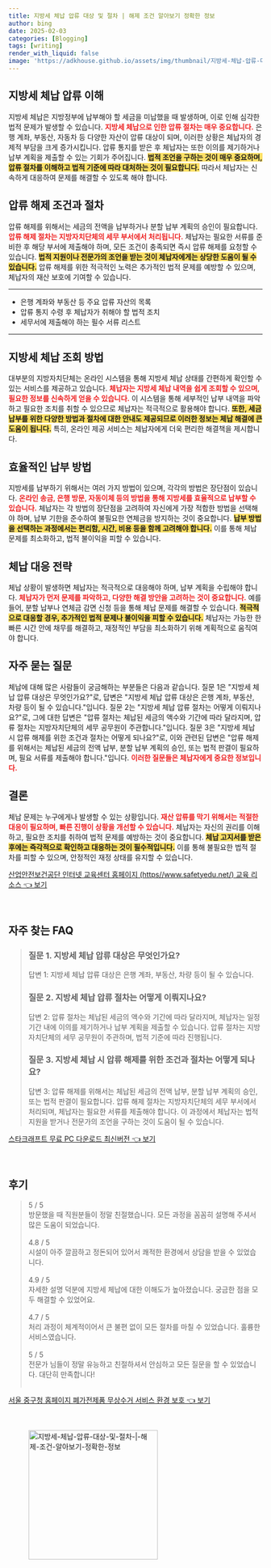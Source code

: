 ```yaml
---
title: 지방세 체납 압류 대상 및 절차 | 해제 조건 알아보기 정확한 정보
author: bing
date: 2025-02-03
categories: [Blogging]
tags: [writing]
render_with_liquid: false
image: 'https://adkhouse.github.io/assets/img/thumbnail/지방세-체납-압류-대상-및-절차-|-해제-조건-알아보기-정확한-정보.webp'
---
```



<h2 id='지방세 체납 압류 이해'>지방세 체납 압류 이해</h2>

<p>지방세 체납은 지방정부에 납부해야 할 세금을 미납했을 때 발생하며, 이로 인해 심각한 법적 문제가 발생할 수 있습니다. <b><span style="color: #ee2323;">지방세 체납으로 인한 압류 절차는 매우 중요합니다.</span></b> 은행 계좌, 부동산, 자동차 등 다양한 자산이 압류 대상이 되며, 이러한 상황은 체납자의 경제적 부담을 크게 증가시킵니다. 압류 통지를 받은 후 체납자는 또한 이의를 제기하거나 납부 계획을 제출할 수 있는 기회가 주어집니다. <b><span style="background-color: #ffe066;">법적 조언을 구하는 것이 매우 중요하며, 압류 절차를 이해하고 법적 기준에 따라 대처하는 것이 필요합니다.</span></b> 따라서 체납자는 신속하게 대응하여 문제를 해결할 수 있도록 해야 합니다.</p>

<h2 id='압류 해제 조건과 절차'>압류 해제 조건과 절차</h2>

<p>압류 해제를 위해서는 세금의 전액을 납부하거나 분할 납부 계획의 승인이 필요합니다. <b><span style="color: #ee2323;">압류 해제 절차는 지방자치단체의 세무 부서에서 처리됩니다.</span></b> 체납자는 필요한 서류를 준비한 후 해당 부서에 제출해야 하며, 모든 조건이 충족되면 즉시 압류 해제를 요청할 수 있습니다. <b><span style="background-color: #ffe066;">법적 지원이나 전문가의 조언을 받는 것이 체납자에게는 상당한 도움이 될 수 있습니다.</span></b> 압류 해제를 위한 적극적인 노력은 추가적인 법적 문제를 예방할 수 있으며, 체납자의 재산 보호에 기여할 수 있습니다.</p>

<hr />

<ul>
    <li>은행 계좌와 부동산 등 주요 압류 자산의 목록</li>
    <li>압류 통지 수령 후 체납자가 취해야 할 법적 조치</li>
    <li>세무서에 제출해야 하는 필수 서류 리스트</li>
</ul>

<hr />

<h2 id='지방세 체납 조회 방법'>지방세 체납 조회 방법</h2>

<p>대부분의 지방자치단체는 온라인 시스템을 통해 지방세 체납 상태를 간편하게 확인할 수 있는 서비스를 제공하고 있습니다. <b><span style="color: #ee2323;">체납자는 지방세 체납 내역을 쉽게 조회할 수 있으며, 필요한 정보를 신속하게 얻을 수 있습니다.</span></b> 이 시스템을 통해 세부적인 납부 내역을 파악하고 필요한 조치를 취할 수 있으므로 체납자는 적극적으로 활용해야 합니다. <b><span style="background-color: #ffe066;">또한, 세금 납부를 위한 다양한 방법과 절차에 대한 안내도 제공되므로 이러한 정보는 체납 해결에 큰 도움이 됩니다.</span></b> 특히, 온라인 제공 서비스는 체납자에게 더욱 편리한 해결책을 제시합니다.</p>

<h2 id='효율적인 납부 방법'>효율적인 납부 방법</h2>

<p>지방세를 납부하기 위해서는 여러 가지 방법이 있으며, 각각의 방법은 장단점이 있습니다. <b><span style="color: #ee2323;">온라인 송금, 은행 방문, 자동이체 등의 방법을 통해 지방세를 효율적으로 납부할 수 있습니다.</span></b> 체납자는 각 방법의 장단점을 고려하여 자신에게 가장 적합한 방법을 선택해야 하며, 납부 기한을 준수하여 불필요한 연체금을 방지하는 것이 중요합니다. <b><span style="background-color: #ffe066;">납부 방법을 선택하는 과정에서는 편리함, 시간, 비용 등을 함께 고려해야 합니다.</span></b> 이를 통해 체납 문제를 최소화하고, 법적 불이익을 피할 수 있습니다.</p>

<h2 id='체납 대응 전략'>체납 대응 전략</h2>

<p>체납 상황이 발생하면 체납자는 적극적으로 대응해야 하며, 납부 계획을 수립해야 합니다. <b><span style="color: #ee2323;">체납자가 먼저 문제를 파악하고, 다양한 해결 방안을 고려하는 것이 중요합니다.</span></b> 예를 들어, 분할 납부나 연체금 감면 신청 등을 통해 체납 문제를 해결할 수 있습니다. <b><span style="background-color: #ffe066;">적극적으로 대응할 경우, 추가적인 법적 문제나 불이익을 피할 수 있습니다.</span></b> 체납자는 가능한 한 빠른 시간 안에 채무를 해결하고, 재정적인 부담을 최소화하기 위해 계획적으로 움직여야 합니다.</p>

<h2 id='자주 묻는 질문'>자주 묻는 질문</h2>

<p>체납에 대해 많은 사람들이 궁금해하는 부분들은 다음과 같습니다. 질문 1은 "지방세 체납 압류 대상은 무엇인가요?"로, 답변은 "지방세 체납 압류 대상은 은행 계좌, 부동산, 차량 등이 될 수 있습니다."입니다. 질문 2는 "지방세 체납 압류 절차는 어떻게 이뤄지나요?"로, 그에 대한 답변은 "압류 절차는 체납된 세금의 액수와 기간에 따라 달라지며, 압류 절차는 지방자치단체의 세무 공무원이 주관합니다."입니다. 질문 3은 "지방세 체납 시 압류 해제를 위한 조건과 절차는 어떻게 되나요?"로, 이와 관련된 답변은 "압류 해제를 위해서는 체납된 세금의 전액 납부, 분할 납부 계획의 승인, 또는 법적 판결이 필요하며, 필요 서류를 제출해야 합니다."입니다. <b><span style="color: #ee2323;">이러한 질문들은 체납자에게 중요한 정보입니다.</span></b></p>

<h2 id='결론'>결론</h2>

<p>체납 문제는 누구에게나 발생할 수 있는 상황입니다. <b><span style="color: #ee2323;">재산 압류를 막기 위해서는 적절한 대응이 필요하며, 빠른 진행이 상황을 개선할 수 있습니다.</span></b> 체납자는 자신의 권리를 이해하고, 필요한 조치를 취하여 법적 문제를 예방하는 것이 중요합니다. <b><span style="background-color: #ffe066;">체납 고지서를 받은 후에는 즉각적으로 확인하고 대응하는 것이 필수적입니다.</span></b> 이를 통해 불필요한 법적 절차를 피할 수 있으며, 안정적인 재정 상태를 유지할 수 있습니다.</p>


<p><a class="click-button" title="산업안전보건공단 인터넷 교육센터 홈페이지 (https//www.safetyedu.net/) 교육 리소스" href="https://adkhouse.github.io/posts/%EC%82%B0%EC%97%85%EC%95%88%EC%A0%84%EB%B3%B4%EA%B1%B4%EA%B3%B5%EB%8B%A8-%EC%9D%B8%ED%84%B0%EB%84%B7-%EA%B5%90%EC%9C%A1%EC%84%BC%ED%84%B0-%ED%99%88%ED%8E%98%EC%9D%B4%EC%A7%80-(httpswww.safetyedu.net)-%EA%B5%90%EC%9C%A1-%EB%A6%AC%EC%86%8C%EC%8A%A4/" rel="dofollow">산업안전보건공단 인터넷 교육센터 홈페이지 (https//www.safetyedu.net/) 교육 리소스 👈 보기</a></p><br>
<h2 id='자주_찾는_FAQ'>자주 찾는 FAQ</h2>
<div itemscope="" itemtype="https://schema.org/FAQPage"> 
<blockquote> 
<div itemscope="" itemprop="mainEntity" itemtype="https://schema.org/Question"> 
<h3 itemprop="name">질문 1. 지방세 체납 압류 대상은 무엇인가요? </h3> 
<div itemscope="" itemprop="acceptedAnswer" itemtype="https://schema.org/Answer"> 
<span itemprop="text"> 
<p>답변 1: 지방세 체납 압류 대상은 은행 계좌, 부동산, 차량 등이 될 수 있습니다.</p> 
</span> 
</div> 
</div> 
<div itemscope="" itemprop="mainEntity" itemtype="https://schema.org/Question"> 
<h3 itemprop="name">질문 2. 지방세 체납 압류 절차는 어떻게 이뤄지나요? </h3> 
<div itemscope="" itemprop="acceptedAnswer" itemtype="https://schema.org/Answer"> 
<span itemprop="text"> 
<p>답변 2: 압류 절차는 체납된 세금의 액수와 기간에 따라 달라지며, 체납자는 일정 기간 내에 이의를 제기하거나 납부 계획을 제출할 수 있습니다. 압류 절차는 지방자치단체의 세무 공무원이 주관하며, 법적 기준에 따라 진행됩니다.</p> 
</span> 
</div> 
</div> 
<div itemscope="" itemprop="mainEntity" itemtype="https://schema.org/Question"> 
<h3 itemprop="name">질문 3. 지방세 체납 시 압류 해제를 위한 조건과 절차는 어떻게 되나요? </h3> 
<div itemscope="" itemprop="acceptedAnswer" itemtype="https://schema.org/Answer"> 
<span itemprop="text"> 
<p>답변 3: 압류 해제를 위해서는 체납된 세금의 전액 납부, 분할 납부 계획의 승인, 또는 법적 판결이 필요합니다. 압류 해제 절차는 지방자치단체의 세무 부서에서 처리되며, 체납자는 필요한 서류를 제출해야 합니다. 이 과정에서 체납자는 법적 지원을 받거나 전문가의 조언을 구하는 것이 도움이 될 수 있습니다.</p> 
</span> 
</div> 
</div> 
</blockquote> 
</div>
<p><a class="click-button" title="스타크래프트 무료 PC 다운로드 최신버전" href="https://adkhouse.github.io/posts/%EC%8A%A4%ED%83%80%ED%81%AC%EB%9E%98%ED%94%84%ED%8A%B8-%EB%AC%B4%EB%A3%8C-PC-%EB%8B%A4%EC%9A%B4%EB%A1%9C%EB%93%9C-%EC%B5%9C%EC%8B%A0%EB%B2%84%EC%A0%84/" rel="dofollow">스타크래프트 무료 PC 다운로드 최신버전 👈 보기</a></p><br>
<h2 id='후기'>후기</h2>
<div itemscope itemtype="https://schema.org/Product">
  <blockquote>
  <div itemprop="review" itemscope itemtype="https://schema.org/Review">
      <div itemprop="reviewRating" itemscope itemtype="https://schema.org/Rating"> <span itemprop="ratingValue">5</span> / <span itemprop="bestRating">5</span> </div>
      <span itemprop="reviewBody">방문했을 때 직원분들이 정말 친절했습니다. 모든 과정을 꼼꼼히 설명해 주셔서 많은 도움이 되었습니다.</span>
  </div>
  <br>
  <div itemprop="review" itemscope itemtype="https://schema.org/Review">
      <div itemprop="reviewRating" itemscope itemtype="https://schema.org/Rating"> <span itemprop="ratingValue">4.8</span> / <span itemprop="bestRating">5</span> </div>
      <span itemprop="reviewBody">시설이 아주 깔끔하고 정돈되어 있어서 쾌적한 환경에서 상담을 받을 수 있었습니다.</span>
  </div>
  <br>
  <div itemprop="review" itemscope itemtype="https://schema.org/Review">
      <div itemprop="reviewRating" itemscope itemtype="https://schema.org/Rating"> <span itemprop="ratingValue">4.9</span> / <span itemprop="bestRating">5</span> </div>
      <span itemprop="reviewBody">자세한 설명 덕분에 지방세 체납에 대한 이해도가 높아졌습니다. 궁금한 점을 모두 해결할 수 있었어요.</span>
  </div>
  <br>
  <div itemprop="review" itemscope itemtype="https://schema.org/Review">
      <div itemprop="reviewRating" itemscope itemtype="https://schema.org/Rating"> <span itemprop="ratingValue">4.7</span> / <span itemprop="bestRating">5</span> </div>
      <span itemprop="reviewBody">처리 과정이 체계적이어서 큰 불편 없이 모든 절차를 마칠 수 있었습니다. 훌륭한 서비스였습니다.</span>
  </div>
  <br>
  <div itemprop="review" itemscope itemtype="https://schema.org/Review">
      <div itemprop="reviewRating" itemscope itemtype="https://schema.org/Rating"> <span itemprop="ratingValue">5</span> / <span itemprop="bestRating">5</span> </div>
      <span itemprop="reviewBody">전문가 님들이 정말 유능하고 친절하셔서 안심하고 모든 질문을 할 수 있었습니다. 대단히 만족합니다!</span>
  </div>
  <br>
  </blockquote>
</div>
<p><a class="click-button" title="서울 중구청 홈페이지 폐가전제품 무상수거 서비스 환경 보호" href="https://adkhouse.github.io/posts/%EC%84%9C%EC%9A%B8-%EC%A4%91%EA%B5%AC%EC%B2%AD-%ED%99%88%ED%8E%98%EC%9D%B4%EC%A7%80-%ED%8F%90%EA%B0%80%EC%A0%84%EC%A0%9C%ED%92%88-%EB%AC%B4%EC%83%81%EC%88%98%EA%B1%B0-%EC%84%9C%EB%B9%84%EC%8A%A4-%ED%99%98%EA%B2%BD-%EB%B3%B4%ED%98%B8/" rel="dofollow">서울 중구청 홈페이지 폐가전제품 무상수거 서비스 환경 보호 👈 보기</a></p><br>
<figure class="image"><img src="https://adkhouse.github.io/assets/img/thumbnail/지방세-체납-압류-대상-및-절차-|-해제-조건-알아보기-정확한-정보.webp" alt="지방세-체납-압류-대상-및-절차-|-해제-조건-알아보기-정확한-정보" width="256" height="256"></figure>